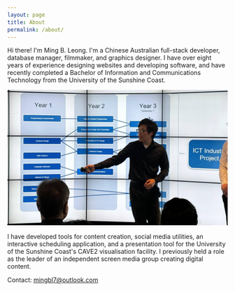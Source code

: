 ```yaml
---
layout: page
title: About
permalink: /about/
---
```


Hi there! I'm Ming B. Leong. I'm a Chinese Australian full-stack developer, database manager, filmmaker, and graphics designer. I have over eight years of experience designing websites and developing software, and have recently completed a Bachelor of Information and Communications Technology from the University of the Sunshine Coast.

![](/assets/ict-presentation.jpg)

I have developed tools for content creation, social media utilities, an interactive scheduling application, and a presentation tool for the University of the Sunshine Coast's CAVE2 visualisation facility. I previously held a role as the leader of an independent screen media group creating digital content.

Contact: <mingbl7@outlook.com>
